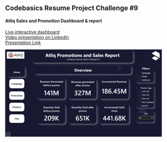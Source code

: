 ## Codebasics Resume Project Challenge #9
#### Atliq Sales and Promotion Dashboard & report
<a href="https://app.powerbi.com/view?r=eyJrIjoiYjI5OGIwMzktNzZiZC00ZTRmLWJhOGEtZjc0Zjg1Y2U3NzE2IiwidCI6ImRmODY3OWNkLWE4MGUtNDVkOC05OWFjLWM4M2VkN2ZmOTVhMCJ9" target="_blank"> Live interactive dashboard </a> 
<br>
<a href="https://www.linkedin.com/posts/ansh-arora-1648a4226_codebasics-iamscamaware-data-activity-7162844428523483136--II1?utm_source=share&utm_medium=member_desktop" target="_blank">Video presentation on LinkedIn</a>
<br>
<a href="https://www.canva.com/design/DAF8jsm87oo/QlGLGorHgi649EIGjDYUeQ/edit?utm_content=DAF8jsm87oo&utm_campaign=designshare&utm_medium=link2&utm_source=sharebutton" target="_blank"> Presentation Link </a>
<p>
  <img src="https://github.com/ash200309/Codebasics_challenge_9/blob/main/cover.png">
</p>
